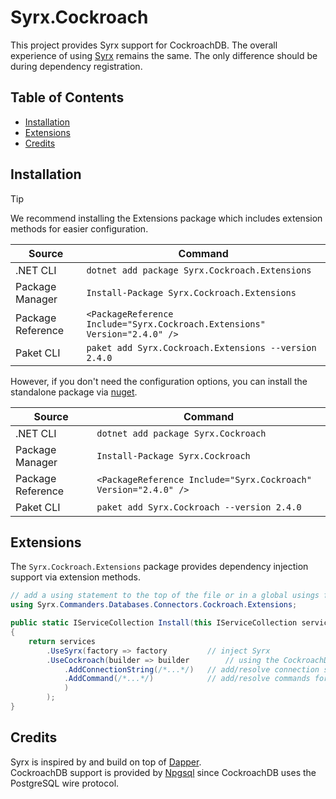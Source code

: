 # Syrx.Cockroach

This project provides Syrx support for CockroachDB. The overall experience of using [Syrx](https://github.com/Syrx/Syrx) remains the same. The only difference should be during dependency registration. 

## Table of Contents

- [Installation](#installation)
- [Extensions](#extensions)
- [Credits](#credits) 


## Installation 
> [!TIP]
> We recommend installing the Extensions package which includes extension methods for easier configuration. 

|Source|Command|
|--|--|
|.NET CLI|```dotnet add package Syrx.Cockroach.Extensions```
|Package Manager|```Install-Package Syrx.Cockroach.Extensions```
|Package Reference|```<PackageReference Include="Syrx.Cockroach.Extensions" Version="2.4.0" />```|
|Paket CLI|```paket add Syrx.Cockroach.Extensions --version 2.4.0```|

However, if you don't need the configuration options, you can install the standalone package via [nuget](https://www.nuget.org/packages/Syrx.Cockroach/).  

|Source|Command|
|--|--|
|.NET CLI|```dotnet add package Syrx.Cockroach```
|Package Manager|```Install-Package Syrx.Cockroach```
|Package Reference|```<PackageReference Include="Syrx.Cockroach" Version="2.4.0" />```|
|Paket CLI|```paket add Syrx.Cockroach --version 2.4.0```|


## Extensions
The `Syrx.Cockroach.Extensions` package provides dependency injection support via extension methods. 

```csharp
// add a using statement to the top of the file or in a global usings file.
using Syrx.Commanders.Databases.Connectors.Cockroach.Extensions;

public static IServiceCollection Install(this IServiceCollection services)
{
    return services
        .UseSyrx(factory => factory         // inject Syrx
        .UseCockroach(builder => builder        // using the CockroachDB implementation
            .AddConnectionString(/*...*/)   // add/resolve connection string details 
            .AddCommand(/*...*/)            // add/resolve commands for each type/method
            )
        );
}
```

## Credits
Syrx is inspired by and build on top of [Dapper](https://github.com/DapperLib/Dapper).    
CockroachDB support is provided by [Npgsql](https://github.com/npgsql/npgsql) since CockroachDB uses the PostgreSQL wire protocol.